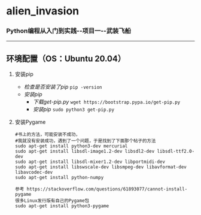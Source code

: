 # alien_invasion
### Python编程从入门到实践--项目一--武装飞船
---------

## 环境配置（OS：Ubuntu 20.04）

1. 安装pip
   - *检查是否安装了pip*  `pip -version`
   - *安装pip*
      - *下载get-pip.py*  `wget https://bootstrap.pypa.io/get-pip.py` 
      - *安装pip*  `sudo python3 get-pip.py`

2. 安装Pygame
   ```
   #书上的方法，可能安装不成功，
   #我就没有安装成功，遇到了一个问题，于是找到了下面那个帖子的方法
   sudo apt-get install python3-dev mercurial
   sudo apt-get install libsdl-image1.2-dev libsdl2-dev libsdl-ttf2.0-dev
   sudo apt-get install libsdl-mixer1.2-dev libportmidi-dev
   sudo apt-get install libswscale-dev libsmpeg-dev libavformat-dev libavcodec-dev
   sudo apt-get install python-numpy

   参考 https://stackoverflow.com/questions/61893077/cannot-install-pygame
   很多Linux发行版有自己的Pygame包
   sudo apt-get install python3-pygame
   ```
